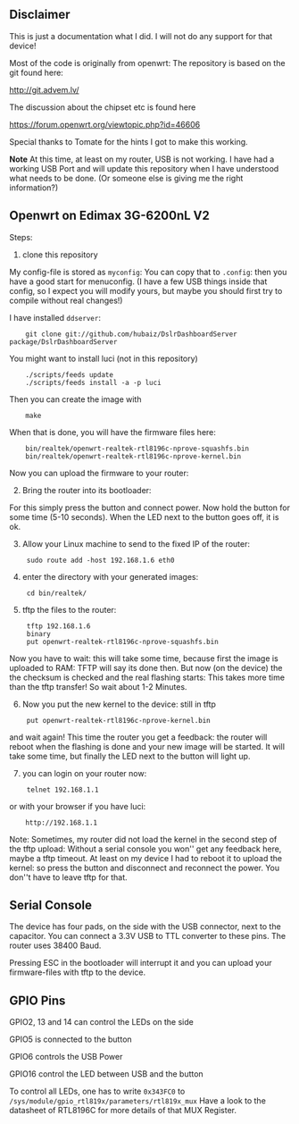 Disclaimer
----------

This is just a documentation what I did. 
I will not do any support for that device!

Most of the code is originally from openwrt:
The repository is based on the git found here:

http://git.advem.lv/

The discussion about the chipset etc is found here 

https://forum.openwrt.org/viewtopic.php?id=46606

Special thanks to Tomate for the hints I got to make this working.

**Note**
At this time, at least on my router, USB is not working.
I have had a working USB Port and will update this repository
when I have understood what needs to be done. (Or someone else
is giving me the right information?)


Openwrt on Edimax 3G-6200nL V2
------------------------------

Steps:

1) clone this repository

My config-file is stored as `myconfig`: You can copy that to `.config`:
then you have a good start for menuconfig.
(I have a few USB things inside that config, so I expect you will modify
yours, but maybe you should first try to compile without real changes!)

I have installed `ddserver`:

        git clone git://github.com/hubaiz/DslrDashboardServer package/DslrDashboardServer

You might want to install luci (not in this repository)

        ./scripts/feeds update
        ./scripts/feeds install -a -p luci

Then you can create the image with

        make

When that is done, you will have the firmware files here:

        bin/realtek/openwrt-realtek-rtl8196c-nprove-squashfs.bin
        bin/realtek/openwrt-realtek-rtl8196c-nprove-kernel.bin

Now you can upload the firmware to your router:

2) Bring the router into its bootloader:

For this simply press the button and connect power. Now hold the button
for some time (5-10 seconds). When the LED next to the button goes off,
it is ok.

3) Allow your Linux machine to send to the fixed IP of the router:

        sudo route add -host 192.168.1.6 eth0

4) enter the directory with your generated images:

        cd bin/realtek/

5) tftp the files to the router:

        tftp 192.168.1.6
        binary
        put openwrt-realtek-rtl8196c-nprove-squashfs.bin

Now you have to wait: this will take some time, because first the image is
uploaded to RAM: TFTP will say its done then. But now (on the device) the the checksum is 
checked and the real flashing starts: This takes more time than the tftp transfer! 
So wait about 1-2 Minutes.

6) Now you put the new kernel to the device: still in tftp

        put openwrt-realtek-rtl8196c-nprove-kernel.bin

and wait again!
This time the router you get a feedback: the router will reboot when the flashing is done and your new image will be started.
It will take some time, but finally the LED next to the button will light up. 

7) you can login on your router now:

        telnet 192.168.1.1

or with your browser if you have luci:

        http://192.168.1.1


Note:
Sometimes, my router did not load the kernel in the second step of the tftp
upload: Without a serial console you won'' get any feedback here, maybe a
tftp timeout. At least on my device I had to reboot it to upload the kernel:
so press the button and disconnect and reconnect the power. 
You don''t have to leave tftp for that.


Serial Console
--------------

The device has four pads, on the side with the USB connector, next to
the capacitor. You can connect a 3.3V USB to TTL converter to these
pins.
The router uses 38400 Baud.

Pressing ESC in the bootloader will interrupt it and you can upload
your firmware-files with tftp to the device.

GPIO Pins
---------

GPIO2, 13 and 14 can control the LEDs on the side

GPIO5 is connected to the button

GPIO6 controls the USB Power

GPIO16 control the LED between USB and the button

To control all LEDs, one has to write `0x343FC0` to `/sys/module/gpio_rtl819x/parameters/rtl819x_mux`
Have a look to the datasheet of RTL8196C for more details of that MUX Register.


